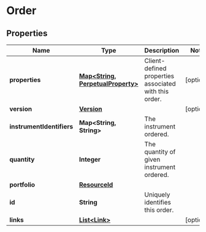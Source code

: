 

# Order

## Properties

Name | Type | Description | Notes
------------ | ------------- | ------------- | -------------
**properties** | [**Map&lt;String, PerpetualProperty&gt;**](PerpetualProperty.md) | Client-defined properties associated with this order. |  [optional]
**version** | [**Version**](Version.md) |  |  [optional]
**instrumentIdentifiers** | **Map&lt;String, String&gt;** | The instrument ordered. | 
**quantity** | **Integer** | The quantity of given instrument ordered. | 
**portfolio** | [**ResourceId**](ResourceId.md) |  | 
**id** | **String** | Uniquely identifies this order. | 
**links** | [**List&lt;Link&gt;**](Link.md) |  |  [optional]




